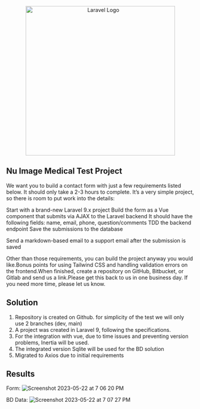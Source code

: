 <p align="center"><a href="https://laravel.com" target="_blank"><img src="https://raw.githubusercontent.com/laravel/art/master/logo-lockup/5%20SVG/2%20CMYK/1%20Full%20Color/laravel-logolockup-cmyk-red.svg" width="400" alt="Laravel Logo"></a></p>


## Nu Image Medical Test Project

We want you to build a contact form with just a few requirements listed below. It should only take a 2-3 hours to complete. It’s a very simple project, so there is room to put work into the details:

Start with a brand-new Laravel 9.x project
Build the form as a Vue component that submits via AJAX to the Laravel backend
It should have the following fields: name, email, phone, question/comments
TDD the backend endpoint
Save the submissions to the database

Send a markdown-based email to a support email after the submission is saved

Other than those requirements, you can build the project anyway you would like.Bonus points for using Tailwind CSS and handling validation errors on the frontend.When finished, create a repository on GitHub, Bitbucket, or Gitlab and send us a link.Please get this back to us in one business day. If you need more time, please let us know.

## Solution

1. Repository is created on Github. for simplicity of the test we will only use 2 branches (dev, main)
2. A project was created in Laravel 9, following the specifications.
3. For the integration with vue, due to time issues and preventing version problems, Inertia will be used.
4. The integrated version Sqlite will be used for the BD solution
5. Migrated to Axios due to initial requirements

## Results

Form:
![Screenshot 2023-05-22 at 7 06 20 PM](https://github.com/ricardomoraworking/test-medical-v1/assets/107133350/f0d22b18-5e7c-4b25-87d4-a4f32285c7fa)

BD Data:
![Screenshot 2023-05-22 at 7 07 27 PM](https://github.com/ricardomoraworking/test-medical-v1/assets/107133350/fa565bec-2989-45d2-8945-41c72054aebe)


